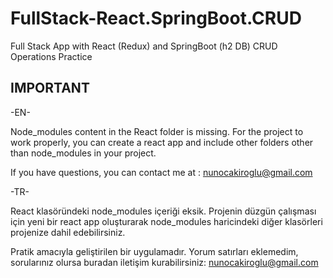 # FullStack-React.SpringBoot.CRUD
Full Stack App with React (Redux) and SpringBoot (h2 DB) CRUD Operations Practice


IMPORTANT
---------

-EN-

Node_modules content in the React folder is missing.
For the project to work properly, you can create a react app and include other folders
other than node_modules in your project.

If you have questions, you can contact me at : nunocakiroglu@gmail.com



-TR-

React klasöründeki node_modules içeriği eksik.
Projenin düzgün çalışması için yeni bir react app oluşturarak node_modules haricindeki
diğer klasörleri projenize dahil edebilirsiniz.

Pratik amacıyla geliştirilen bir uygulamadır.
Yorum satırları eklemedim, sorularınız olursa buradan iletişim kurabilirsiniz: nunocakiroglu@gmail.com

